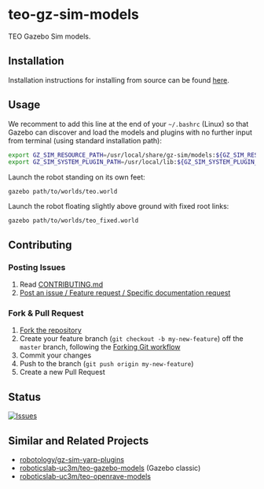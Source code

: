 # teo-gz-sim-models
TEO Gazebo Sim models.

## Installation

Installation instructions for installing from source can be found [here](doc/teo-gz-sim-models-install.md).

## Usage

We recomment to add this line at the end of your `~/.bashrc` (Linux) so that Gazebo can discover and load the models and plugins with no further input from terminal (using standard installation path):

```bash
export GZ_SIM_RESOURCE_PATH=/usr/local/share/gz-sim/models:${GZ_SIM_RESOURCE_PATH}
export GZ_SIM_SYSTEM_PLUGIN_PATH=/usr/local/lib:${GZ_SIM_SYSTEM_PLUGIN_PATH}
```

Launch the robot standing on its own feet:

```
gazebo path/to/worlds/teo.world
```

Launch the robot floating slightly above ground with fixed root links:

```
gazebo path/to/worlds/teo_fixed.world
```

## Contributing

### Posting Issues

1. Read [CONTRIBUTING.md](CONTRIBUTING.md)
2. [Post an issue / Feature request / Specific documentation request](https://github.com/roboticslab-uc3m/teo-gz-sim-models/issues)

### Fork & Pull Request

1. [Fork the repository](https://github.com/roboticslab-uc3m/teo-gz-sim-models/fork)
2. Create your feature branch (`git checkout -b my-new-feature`) off the `master` branch, following the [Forking Git workflow](https://www.atlassian.com/git/tutorials/comparing-workflows/forking-workflow)
3. Commit your changes
4. Push to the branch (`git push origin my-new-feature`)
5. Create a new Pull Request

## Status

[![Issues](https://img.shields.io/github/issues/roboticslab-uc3m/teo-gz-sim-models.svg?label=Issues)](https://github.com/roboticslab-uc3m/teo-gz-sim-models/issues)

## Similar and Related Projects

- [robotology/gz-sim-yarp-plugins](https://github.com/robotology/gz-sim-yarp-plugins)
- [roboticslab-uc3m/teo-gazebo-models](https://github.com/roboticslab-uc3m/teo-gazebo-models) (Gazebo classic)
- [roboticslab-uc3m/teo-openrave-models](https://github.com/roboticslab-uc3m/teo-openrave-models)
